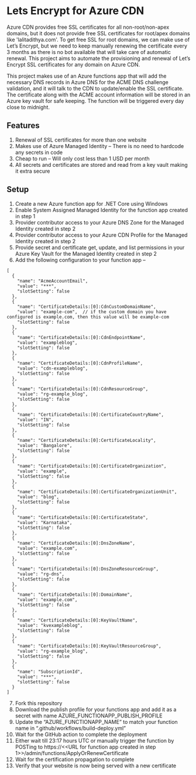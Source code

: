 # Lets Encrypt for Azure CDN 

Azure CDN provides free SSL certificates for all non-root/non-apex domains, but it does not provide free SSL certificates for root/apex domains like 'lalitadithya.com'. To get free SSL for root domains, we can make use of Let’s Encrypt, but we need to keep manually renewing the certificate every 3 months as there is no bot available that will take care of automatic renewal. This project aims to automate the provisioning and renewal of Let’s Encrypt SSL certificates for any domain on Azure CDN.

This project makes use of an Azure functions app that will add the necessary DNS records in Azure DNS for the ACME DNS challenge validation, and it will talk to the CDN to update/enable the SSL certificate. The certificate along with the ACME account information will be stored in an Azure key vault for safe keeping. The function will be triggered every day close to midnight. 

## Features

1.	Renewal of SSL certificates for more than one website 
2.	Makes use of Azure Managed Identity – There is no need to hardcode any secrets in code
3.	Cheap to run – Will only cost less than 1 USD per month 
4.	All secrets and certificates are stored and read from a key vault making it extra secure

## Setup

1.	Create a new Azure function app for .NET Core using Windows
2.	Enable System Assigned Managed Identity for the function app created in step 1
3.	Provider contributor access to your Azure DNS Zone for the Managed Identity created in step 2
4.	Provider contributor access to your Azure CDN Profile for the Managed Identity created in step 2
5.	Provide secret and certificate get, update, and list permissions in your Azure Key Vault for the Managed Identity created in step 2
6.	Add the following configuration to your function app –
```
[
  {
    "name": "AcmeAccountEmail",
    "value": "***",
    "slotSetting": false
  },
  {
    "name": "CertificateDetails:[0]:CdnCustomDomainName",
    "value": "example-com",  // if the custom domain you have configured is example.com, then this value will be example-com
    "slotSetting": false
  },
  {
    "name": "CertificateDetails:[0]:CdnEndpointName",
    "value": "exampleblog",
    "slotSetting": false
  },
  {
    "name": "CertificateDetails:[0]:CdnProfileName",
    "value": "cdn-exampleblog",
    "slotSetting": false
  },
  {
    "name": "CertificateDetails:[0]:CdnResourceGroup",
    "value": "rg-example_blog",
    "slotSetting": false
  },
  {
    "name": "CertificateDetails:[0]:CertificateCountryName",
    "value": "IN",
    "slotSetting": false
  },
  {
    "name": "CertificateDetails:[0]:CertificateLocality",
    "value": "Bangalore",
    "slotSetting": false
  },
  {
    "name": "CertificateDetails:[0]:CertificateOrganization",
    "value": "example",
    "slotSetting": false
  },
  {
    "name": "CertificateDetails:[0]:CertificateOrganizationUnit",
    "value": "blog",
    "slotSetting": false
  },
  {
    "name": "CertificateDetails:[0]:CertificateState",
    "value": "Karnataka",
    "slotSetting": false
  },
  {
    "name": "CertificateDetails:[0]:DnsZoneName",
    "value": "example.com",
    "slotSetting": false
  },
  {
    "name": "CertificateDetails:[0]:DnsZoneResourceGroup",
    "value": "rg-dns",
    "slotSetting": false
  },
  {
    "name": "CertificateDetails:[0]:DomainName",
    "value": "example.com",
    "slotSetting": false
  },
  {
    "name": "CertificateDetails:[0]:KeyVaultName",
    "value": "kvexampleblog",
    "slotSetting": false
  },
  {
    "name": "CertificateDetails:[0]:KeyVaultResourceGroup",
    "value": "rg-example_blog",
    "slotSetting": false
  },
  {
    "name": "SubscriptionId",
    "value": "***",
    "slotSetting": false
  }
]
```
7.	Fork this repository 
8.	Download the publish profile for your functions app and add it as a secret with name AZURE_FUNCTIONAPP_PUBLISH_PROFILE
9.	Update the “AZURE_FUNCTIONAPP_NAME” to match your function name in “.github/workflows/build-deploy.yml”
10.	Wait for the GitHub action to complete the deployment 
11.	Either wait till 23:17 hours UTC or manually trigger the function by POSTing to https://<<URL for function app created in step 1>>/admin/functions/ApplyOrRenewCertificate
12.	Wait for the certification propagation to complete 
13.	Verify that your website is now being served with a new certificate

